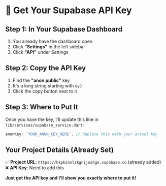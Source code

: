# 🔑 Get Your Supabase API Key

## Step 1: In Your Supabase Dashboard
1. You already have the dashboard open
2. Click **"Settings"** in the left sidebar
3. Click **"API"** under Settings

## Step 2: Copy the API Key
1. Find the **"anon public"** key
2. It's a long string starting with `eyJ`
3. Click the copy button next to it

## Step 3: Where to Put It
Once you have the key, I'll update this line in `lib/services/supabase_service.dart`:

```dart
anonKey: 'YOUR_ANON_KEY_HERE', // Replace this with your actual key
```

## Your Project Details (Already Set)
✅ **Project URL**: `https://hkpkznslzkgnijoahgn.supabase.co` (already added)
❌ **API Key**: Need to add this

**Just get the API key and I'll show you exactly where to put it!**
